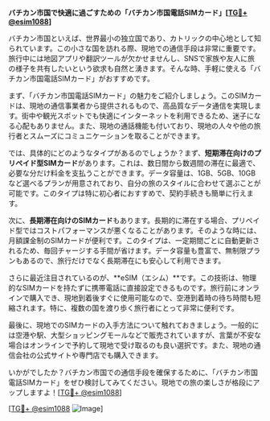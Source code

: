 **バチカン市国で快適に過ごすための「バチカン市国電話SIMカード」[[TG💪+ @esim1088](https://t.me/s/esim1088)]**

バチカン市国といえば、世界最小の独立国であり、カトリックの中心地として知られています。この小さな国を訪れる際、現地での通信手段は非常に重要です。旅行中には地図アプリや翻訳ツールが欠かせませんし、SNSで家族や友人に旅の様子を共有したいという欲求も自然と湧きます。そんな時、手軽に使える「バチカン市国電話SIMカード」がおすすめです。

まず、「バチカン市国電話SIMカード」の魅力をご紹介しましょう。このSIMカードは、現地の通信事業者から提供されるもので、高品質なデータ通信を実現します。街中や観光スポットでも快適にインターネットを利用できるため、迷子になる心配もありません。また、現地の通話機能も付いており、現地の人々や他の旅行者とスムーズにコミュニケーションを取ることができます。

では、具体的にどのようなタイプがあるのでしょうか？まず、**短期滞在向けのプリペイド型SIMカード**があります。これは、数日間から数週間の滞在に最適で、必要な分だけ料金を支払うことができます。データ容量は、1GB、5GB、10GBなど選べるプランが用意されており、自分の旅のスタイルに合わせて選ぶことが可能です。このタイプは特に初心者におすすめで、契約手続きも簡単に行えます。

次に、**長期滞在向けのSIMカード**もあります。長期的に滞在する場合、プリペイド型ではコストパフォーマンスが悪くなることがあります。そのような時には、月額課金制のSIMカードが便利です。このタイプは、一定期間ごとに自動更新されるため、毎回チャージする手間が省けます。データ容量も豊富で、無制限プランもあるので、旅行だけでなく長期滞在にも安心して利用できます。

さらに最近注目されているのが、**eSIM（エシム）**です。この技術は、物理的なSIMカードを持たずに携帯電話に直接設定できるものです。旅行前にオンラインで購入でき、現地到着後すぐに使用可能なので、空港到着時の待ち時間も短縮されます。特に、複数の国を渡り歩く旅行者にとって非常に便利です。

最後に、現地でのSIMカードの入手方法について触れておきましょう。一般的には空港や駅、大型ショッピングモールなどで販売されていますが、言葉が不安な場合はオンラインで予約して現地で受け取るのも良い選択です。また、現地の通信会社の公式サイトや専門店でも購入できます。

いかがでしたか？バチカン市国での通信手段を確保するために、「バチカン市国電話SIMカード」をぜひ検討してみてください。現地での旅の楽しさが格段にアップしますよ！[[TG💪+ @esim1088](https://t.me/s/esim1088)]

[[TG💪+ @esim1088](https://t.me/s/esim1088) ![Image](https://i.postimg.cc/Y0z9fWf4/image.png)]